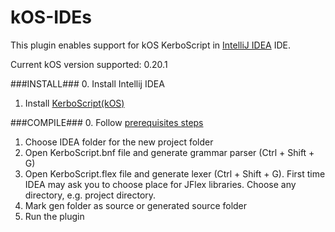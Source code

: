 # kOS-IDEs
This plugin enables support for kOS KerboScript in [IntelliJ IDEA](https://www.jetbrains.com/idea/) IDE.

Current kOS version supported: 0.20.1

###INSTALL###
0. Install Intellij IDEA
1. Install [KerboScript(kOS)](https://www.jetbrains.com/idea/help/installing-updating-and-uninstalling-repository-plugins.html)

###COMPILE###
0. Follow [prerequisites steps](http://www.jetbrains.org/intellij/sdk/docs/tutorials/custom_language_support/prerequisites.html)
1. Choose IDEA folder for the new project folder
2. Open KerboScript.bnf file and generate grammar parser (Ctrl + Shift + G)
3. Open KerboScript.flex file and generate lexer (Ctrl + Shift + G). First time IDEA may ask you to choose place for
JFlex libraries. Choose any directory, e.g. project directory.
4. Mark gen folder as source or generated source folder
5. Run the plugin